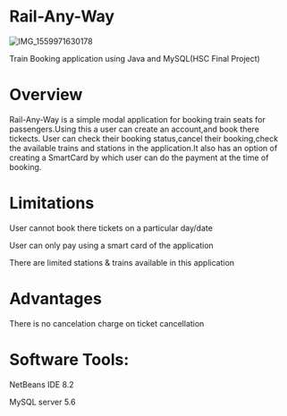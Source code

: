# Rail-Any-Way
![IMG_1559971630178](https://user-images.githubusercontent.com/74243780/118256451-18101500-b4cb-11eb-88fe-327effa4d0b4.png)



Train Booking application using Java and MySQL(HSC Final Project)
# Overview
Rail-Any-Way is a simple modal application for booking train seats for passengers.Using this a user can create an account,and book there tickects.
User can check their booking status,cancel their booking,check the available trains and stations in the application.It also has an option of creating a SmartCard by which user can
do the payment at the time of booking.
# Limitations
User cannot book there tickets on a particular day/date 

User can only pay using a smart card of the application 

There are limited stations & trains available in this application 

# Advantages
There is no cancelation charge on ticket cancellation

# Software Tools: 

NetBeans IDE 8.2 

MySQL server 5.6 
